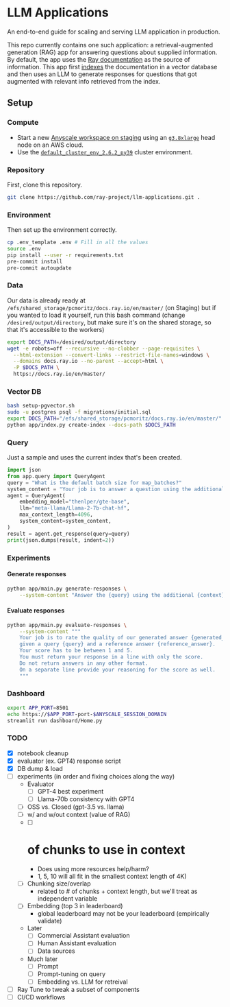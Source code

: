 # LLM Applications

An end-to-end guide for scaling and serving LLM application in production.

This repo currently contains one such application: a retrieval-augmented generation (RAG)
app for answering questions about supplied information. By default, the app uses
the [Ray documentation](https://docs.ray.io/en/master/) as the source of information.
This app first [indexes](./app/index.py) the documentation in a vector database
and then uses an LLM to generate responses for questions that got augmented with
relevant info retrieved from the index.

## Setup

### Compute
- Start a new [Anyscale workspace on staging](https://console.anyscale-staging.com/o/anyscale-internal/workspaces) using an [`g3.8xlarge`](https://instances.vantage.sh/aws/ec2/g3.8xlarge) head node on an AWS cloud.
- Use the [`default_cluster_env_2.6.2_py39`](https://docs.anyscale.com/reference/base-images/ray-262/py39#ray-2-6-2-py39) cluster environment.

### Repository

First, clone this repository.

```bash
git clone https://github.com/ray-project/llm-applications.git .
```

### Environment

Then set up the environment correctly.

```bash
cp .env_template .env # Fill in all the values
source .env
pip install --user -r requirements.txt
pre-commit install
pre-commit autoupdate
```

### Data
Our data is already ready at `/efs/shared_storage/pcmoritz/docs.ray.io/en/master/` (on Staging) but if you wanted to load it yourself, run this bash command (change `/desired/output/directory`, but make sure it's on the shared storage,
so that it's accessible to the workers)
```bash
export DOCS_PATH=/desired/output/directory
wget -e robots=off --recursive --no-clobber --page-requisites \
  --html-extension --convert-links --restrict-file-names=windows \
  --domains docs.ray.io --no-parent --accept=html \
  -P $DOCS_PATH \
  https://docs.ray.io/en/master/
```

### Vector DB
```bash
bash setup-pgvector.sh
sudo -u postgres psql -f migrations/initial.sql
export DOCS_PATH="/efs/shared_storage/pcmoritz/docs.ray.io/en/master/"
python app/index.py create-index --docs-path $DOCS_PATH
```

### Query
Just a sample and uses the current index that's been created.
```python
import json
from app.query import QueryAgent
query = "What is the default batch size for map_batches?"
system_content = "Your job is to answer a question using the additional context provided."
agent = QueryAgent(
    embedding_model="thenlper/gte-base",
    llm="meta-llama/Llama-2-7b-chat-hf",
    max_context_length=4096,
    system_content=system_content,
)
result = agent.get_response(query=query)
print(json.dumps(result, indent=2))
```

### Experiments

#### Generate responses

```bash
python app/main.py generate-responses \
    --system-content "Answer the {query} using the additional {context} provided."
```

#### Evaluate responses

```bash
python app/main.py evaluate-responses \
    --system-content """
    Your job is to rate the quality of our generated answer {generated_answer}
    given a query {query} and a reference answer {reference_answer}.
    Your score has to be between 1 and 5.
    You must return your response in a line with only the score.
    Do not return answers in any other format.
    On a separate line provide your reasoning for the score as well.
    """
```

### Dashboard
```bash
export APP_PORT=8501
echo https://$APP_PORT-port-$ANYSCALE_SESSION_DOMAIN
streamlit run dashboard/Home.py
```

### TODO
- [x] notebook cleanup
- [x] evaluator (ex. GPT4) response script
- [x] DB dump & load
- [ ] experiments (in order and fixing choices along the way)
    - Evaluator
        - [ ] GPT-4 best experiment
        - [ ] Llama-70b consistency with GPT4
    - [ ] OSS vs. Closed (gpt-3.5 vs. llama)
    - [ ] w/ and w/out context (value of RAG)
    - [ ] # of chunks to use in context
        - Does using more resources help/harm?
        - 1, 5, 10 will all fit in the smallest context length of 4K)
    - [ ] Chunking size/overlap
        - related to # of chunks + context length, but we'll treat as independent variable
    - [ ] Embedding (top 3 in leaderboard)
        - global leaderboard may not be your leaderboard (empirically validate)
    - Later
        - [ ] Commercial Assistant evaluation
        - [ ] Human Assistant evaluation
        - [ ] Data sources
    - Much later
        - [ ] Prompt
        - [ ] Prompt-tuning on query
        - [ ] Embedding vs. LLM for retreival
- [ ] Ray Tune to tweak a subset of components
- [ ] CI/CD workflows
